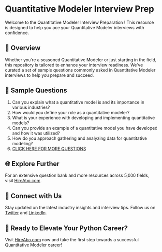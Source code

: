 # Quantitative Modeler Interview Prep

Welcome to the Quantitative Modeler Interview Preparation ! This resource is designed to help you ace your Quantitative Modeler interviews with confidence.

## 🚀 Overview

Whether you're a seasoned Quantitative Modeler or just starting in the field, this repository is tailored to enhance your interview readiness. We've curated a set of sample questions commonly asked in Quantitative Modeler interviews to help you prepare and succeed.

## 📝 Sample Questions

1. Can you explain what a quantitative model is and its importance in various industries?
2. How would you define your role as a quantitative modeler?
3. What is your experience with developing and implementing quantitative models?
4. Can you provide an example of a quantitative model you have developed and how it was utilized?
5. How do you approach gathering and analyzing data for quantitative modeling?
6. [CLICK HERE FOR MORE QUESTIONS](https://hireabo.com/job/19_0_37/Quantitative%20Modeler)

## 🌐 Explore Further

For an extensive question bank and more resources across 5,000 fields, visit [HireAbo.com](https://www.hireabo.com).

## 📱 Connect with Us

Stay updated on the latest industry insights and interview tips. Follow us on [Twitter](https://twitter.com/hireabo) and [LinkedIn](https://www.linkedin.com/in/hire-abo-3609972a8/).

## 🚀 Ready to Elevate Your Python Career?

Visit [HireAbo.com](https://www.hireabo.com) now and take the first step towards a successful Quantitative Modeler career!